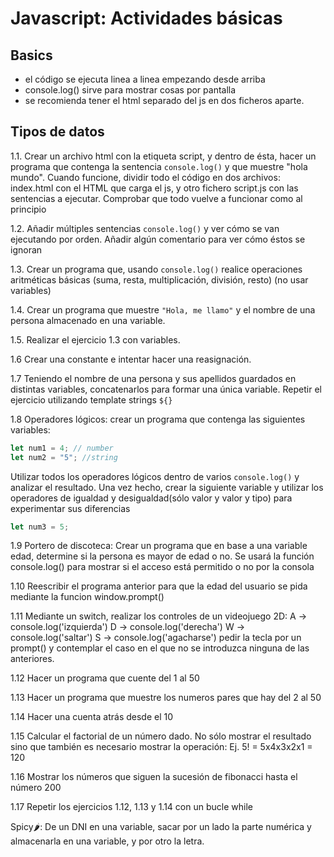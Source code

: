 # Javascript: Actividades básicas

## Basics

- el código se ejecuta linea a linea empezando desde arriba
- console.log() sirve para mostrar cosas por pantalla
- se recomienda tener el html separado del js en dos ficheros aparte.

## Tipos de datos

1.1. Crear un archivo html con la etiqueta script, y dentro de ésta, hacer un programa que contenga la sentencia `console.log()` y que muestre "hola mundo". Cuando funcione, dividir todo el código en dos archivos: index.html con el HTML que carga el js, y otro fichero script.js con las sentencias a ejecutar. Comprobar que todo vuelve a funcionar como al principio

1.2. Añadir múltiples sentencias `console.log()` y ver cómo se van ejecutando por orden. Añadir algún comentario para ver cómo éstos se ignoran

1.3. Crear un programa que, usando `console.log()` realice operaciones aritméticas básicas (suma, resta, multiplicación, división, resto) (no usar variables)

1.4. Crear un programa que muestre `"Hola, me llamo"` y el nombre de una persona almacenado en una variable.

1.5. Realizar el ejercicio 1.3 con variables.

1.6 Crear una constante e intentar hacer una reasignación.

1.7 Teniendo el nombre de una persona y sus apellidos guardados en distintas variables, concatenarlos para formar una única variable. Repetir el ejercicio utilizando template strings `${}`

1.8 Operadores lógicos: crear un programa que contenga las siguientes variables:

```js
let num1 = 4; // number
let num2 = "5"; //string
```

Utilizar todos los operadores lógicos dentro de varios `console.log()` y analizar el resultado.
Una vez hecho, crear la siguiente variable y utilizar los operadores de igualdad y desigualdad(sólo valor y valor y tipo) para experimentar sus diferencias

```js
let num3 = 5;
```

1.9 Portero de discoteca: Crear un programa que en base a una variable edad, determine si la persona es mayor de edad o no. Se usará la función console.log() para mostrar si el acceso está permitido o no por la consola

1.10 Reescribir el programa anterior para que la edad del usuario se pida mediante la funcion window.prompt()

1.11 Mediante un switch, realizar los controles de un videojuego 2D:
A -> console.log('izquierda')
D -> console.log('derecha')
W -> console.log('saltar')
S -> console.log('agacharse')
pedir la tecla por un prompt() y contemplar el caso en el que no se introduzca ninguna de las anteriores.

1.12 Hacer un programa que cuente del 1 al 50

1.13 Hacer un programa que muestre los numeros pares que hay del 2 al 50

1.14 Hacer una cuenta atrás desde el 10

1.15 Calcular el factorial de un número dado. No sólo mostrar el resultado sino que también es necesario mostrar la operación: Ej. 5! = 5x4x3x2x1 = 120

1.16 Mostrar los números que siguen la sucesión de fibonacci hasta el número 200

1.17 Repetir los ejercicios 1.12, 1.13 y 1.14 con un bucle while

Spicy🌶️: De un DNI en una variable, sacar por un lado la parte numérica y almacenarla en una variable, y por otro la letra.
